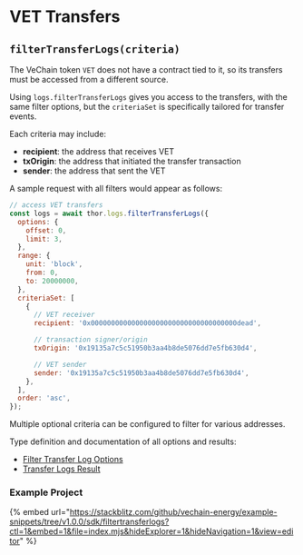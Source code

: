 # VET Transfers

## `filterTransferLogs(criteria)`

The VeChain token `VET` does not have a contract tied to it, so its transfers must be accessed from a different source.

Using `logs.filterTransferLogs` gives you access to the transfers, with the same filter options, but the `criteriaSet` is specifically tailored for transfer events.

Each criteria may include:

* **recipient**: the address that receives VET
* **txOrigin**: the address that initiated the transfer transaction
* **sender**: the address that sent the VET

A sample request with all filters would appear as follows:

```js
// access VET transfers
const logs = await thor.logs.filterTransferLogs({
  options: {
    offset: 0,
    limit: 3,
  },
  range: {
    unit: 'block',
    from: 0,
    to: 20000000,
  },
  criteriaSet: [
    {
      // VET receiver
      recipient: '0x000000000000000000000000000000000000dead',

      // transaction signer/origin
      txOrigin: '0x19135a7c5c51950b3aa4b8de5076dd7e5fb630d4',

      // VET sender
      sender: '0x19135a7c5c51950b3aa4b8de5076dd7e5fb630d4',
    },
  ],
  order: 'asc',
});
```

Multiple optional criteria can be configured to filter for various addresses.

Type definition and documentation of all options and results:

* [Filter Transfer Log Options](https://tsdocs.dev/docs/@vechain/sdk-network/latest/interfaces/network.FilterTransferLogsOptions.html)
* [Transfer Logs Result](https://tsdocs.dev/docs/@vechain/sdk-network/latest/interfaces/network.TransferLogs.html)

### Example Project

{% embed url="https://stackblitz.com/github/vechain-energy/example-snippets/tree/v1.0.0/sdk/filtertransferlogs?ctl=1&embed=1&file=index.mjs&hideExplorer=1&hideNavigation=1&view=editor" %}
